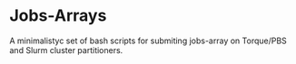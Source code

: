 # Jobs-Arrays
A minimalistyc set of bash scripts for submiting jobs-array on Torque/PBS and Slurm cluster partitioners.
